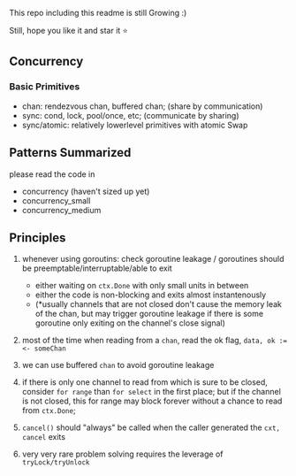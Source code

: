 

This repo including this readme is still Growing :)

Still, hope you like it and star it :star:

## Concurrency

### Basic Primitives

- chan: rendezvous chan, buffered chan; (share by communication)
- sync: cond, lock, pool/once, etc; (communicate by sharing)
- sync/atomic: relatively lowerlevel primitives with atomic Swap

## Patterns Summarized

please read the code in
- concurrency (haven't sized up yet)
- concurrency_small
- concurrency_medium


## Principles

1. whenever using goroutins: check goroutine leakage / goroutines should be preemptable/interruptable/able to exit
   - either waiting on `ctx.Done` with only small units in between
   - either the code is non-blocking and exits almost instantenously
   - (*usually channels that are not closed don't cause the memory leak of the chan, but may trigger goroutine leakage if there is some goroutine only exiting on the channel's close signal)

2. most of the time when reading from a `chan`, read the ok flag, `data, ok := <- someChan`
3. we can use buffered `chan` to avoid goroutine leakage 
4. if there is only one channel to read from which is sure to be closed, consider `for range` than `for select` in the first place; but if the channel is not closed, this for range may block forever without a chance to read from `ctx.Done`;

5. `cancel()` should "always" be called when the caller generated the `cxt, cancel` exits
6. very very rare problem solving requires the leverage of `tryLock/tryUnlock`
